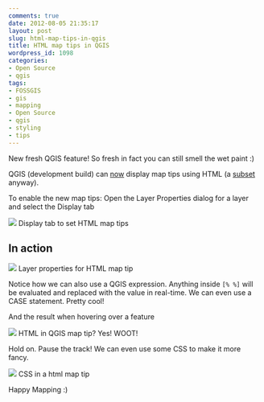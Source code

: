 ```yaml
---
comments: true
date: 2012-08-05 21:35:17
layout: post
slug: html-map-tips-in-qgis
title: HTML map tips in QGIS
wordpress_id: 1098
categories:
- Open Source
- qgis
tags:
- FOSSGIS
- gis
- mapping
- Open Source
- qgis
- styling
- tips
---
```


New fresh QGIS feature! So fresh in fact you can still smell the wet paint :)

QGIS (development build) can [now](https://github.com/qgis/Quantum-GIS/commit/8aa160bcb3548a881248c7d46d92c4f2e12ffc02) display map tips using HTML (a [subset](http://doc.qt.nokia.com/4.7-snapshot/richtext-html-subset.html) anyway).

To enable the new map tips: Open the Layer Properties dialog for a layer and select the Display tab

[![](http://woostuff.files.wordpress.com/2012/08/html.png)](http://woostuff.files.wordpress.com/2012/08/html.png) Display tab to set HTML map tips


## In action


[![](http://woostuff.files.wordpress.com/2012/08/html-inaction.png)](http://woostuff.files.wordpress.com/2012/08/html-inaction.png) Layer properties for HTML map tip

Notice how we can also use a QGIS expression. Anything inside `[% %]` will be evaluated and replaced with the value in real-time. We can even use a CASE statement. Pretty cool!

And the result when hovering over a feature

[![](http://woostuff.files.wordpress.com/2012/08/html-inaction2.png)](http://woostuff.files.wordpress.com/2012/08/html-inaction2.png) HTML in QGIS map tip? Yes! WOOT!

Hold on. Pause the track! We can even use some CSS to make it more fancy.

<script src="https://gist.github.com/3651842.js"> </script>

[![](http://woostuff.files.wordpress.com/2012/08/css.png)](http://woostuff.files.wordpress.com/2012/08/css.png) CSS in a html map tip

Happy Mapping :)
